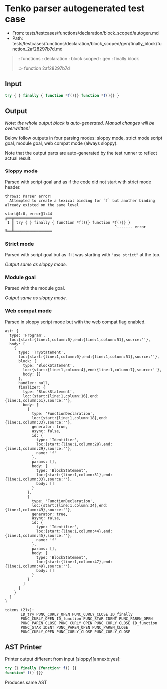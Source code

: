# Tenko parser autogenerated test case

- From: tests/testcases/functions/declaration/block_scoped/autogen.md
- Path: tests/testcases/functions/declaration/block_scoped/gen/finally_block/function_2af28297b7d.md

> :: functions : declaration : block scoped : gen : finally block
>
> ::> function 2af28297b7d

## Input


`````js
try { } finally { function *f(){} function *f(){} }
`````

## Output

_Note: the whole output block is auto-generated. Manual changes will be overwritten!_

Below follow outputs in four parsing modes: sloppy mode, strict mode script goal, module goal, web compat mode (always sloppy).

Note that the output parts are auto-generated by the test runner to reflect actual result.

### Sloppy mode

Parsed with script goal and as if the code did not start with strict mode header.

`````
throws: Parser error!
  Attempted to create a lexical binding for `f` but another binding already existed on the same level

start@1:0, error@1:44
╔══╦═════════════════
 1 ║ try { } finally { function *f(){} function *f(){} }
   ║                                             ^------- error
╚══╩═════════════════

`````

### Strict mode

Parsed with script goal but as if it was starting with `"use strict"` at the top.

_Output same as sloppy mode._

### Module goal

Parsed with the module goal.

_Output same as sloppy mode._

### Web compat mode

Parsed in sloppy script mode but with the web compat flag enabled.

`````
ast: {
  type: 'Program',
  loc:{start:{line:1,column:0},end:{line:1,column:51},source:''},
  body: [
    {
      type: 'TryStatement',
      loc:{start:{line:1,column:0},end:{line:1,column:51},source:''},
      block: {
        type: 'BlockStatement',
        loc:{start:{line:1,column:4},end:{line:1,column:7},source:''},
        body: []
      },
      handler: null,
      finalizer: {
        type: 'BlockStatement',
        loc:{start:{line:1,column:16},end:{line:1,column:51},source:''},
        body: [
          {
            type: 'FunctionDeclaration',
            loc:{start:{line:1,column:18},end:{line:1,column:33},source:''},
            generator: true,
            async: false,
            id: {
              type: 'Identifier',
              loc:{start:{line:1,column:28},end:{line:1,column:29},source:''},
              name: 'f'
            },
            params: [],
            body: {
              type: 'BlockStatement',
              loc:{start:{line:1,column:31},end:{line:1,column:33},source:''},
              body: []
            }
          },
          {
            type: 'FunctionDeclaration',
            loc:{start:{line:1,column:34},end:{line:1,column:49},source:''},
            generator: true,
            async: false,
            id: {
              type: 'Identifier',
              loc:{start:{line:1,column:44},end:{line:1,column:45},source:''},
              name: 'f'
            },
            params: [],
            body: {
              type: 'BlockStatement',
              loc:{start:{line:1,column:47},end:{line:1,column:49},source:''},
              body: []
            }
          }
        ]
      }
    }
  ]
}

tokens (21x):
       ID_try PUNC_CURLY_OPEN PUNC_CURLY_CLOSE ID_finally
       PUNC_CURLY_OPEN ID_function PUNC_STAR IDENT PUNC_PAREN_OPEN
       PUNC_PAREN_CLOSE PUNC_CURLY_OPEN PUNC_CURLY_CLOSE ID_function
       PUNC_STAR IDENT PUNC_PAREN_OPEN PUNC_PAREN_CLOSE
       PUNC_CURLY_OPEN PUNC_CURLY_CLOSE PUNC_CURLY_CLOSE
`````


## AST Printer

Printer output different from input [sloppy][annexb:yes]:

````js
try {} finally {function* f() {}
function* f() {}}
````

Produces same AST
